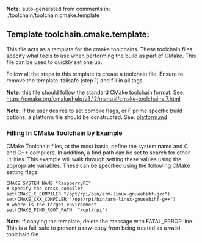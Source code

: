 **Note:** auto-generated from comments in: ./toolchain/toolchain.cmake.template

## Template toolchain.cmake.template:

This file acts as a template for the cmake toolchains. These toolchain files
specify what tools to use when performing the build as part of CMake. This
file can be used to quickly set one up.

Follow all the steps in this template to create a toolchain file. Ensure
to remove the template-failsafe (step 1) and fill in all <SOMETHING> tags.

**Note:** this file should follow the standard CMake toolchain format. See:
https://cmake.org/cmake/help/v3.12/manual/cmake-toolchains.7.html

**Note:** If the user desires to set compile flags, or F prime specific build options, a platform
          file should be constructed. See: [platform.md](platform.md)

### Filling In CMake Toolchain by Example ###

CMake Toolchain files, at the most basic, define the system name and C and C++ compilers. In
addition, a find path can be set to search for other utilities. This example will walk through
setting these values using the appropriate variables. These can be specified using the following
CMake setting flags:

```
CMAKE_SYSTEM_NAME "RaspberryPI"
# specify the cross compiler
set(CMAKE_C_COMPILER "/opt/rpi/bin/arm-linux-gnueabihf-gcc")
set(CMAKE_CXX_COMPILER "/opt/rpi/bin/arm-linux-gnueabihf-g++")
# where is the target environment
set(CMAKE_FIND_ROOT_PATH  "/opt/rpi")
```

**Note:** if copying the template, delete the message with FATAL_ERROR line. This is a fail-safe
          to prevent a raw-copy from being treated as a valid toolchain file.


